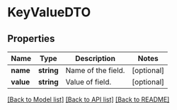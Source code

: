 # KeyValueDTO

## Properties
Name | Type | Description | Notes
------------ | ------------- | ------------- | -------------
**name** | **string** | Name of the field. | [optional] 
**value** | **string** | Value of field. | [optional] 

[[Back to Model list]](../README.md#documentation-for-models) [[Back to API list]](../README.md#documentation-for-api-endpoints) [[Back to README]](../README.md)


